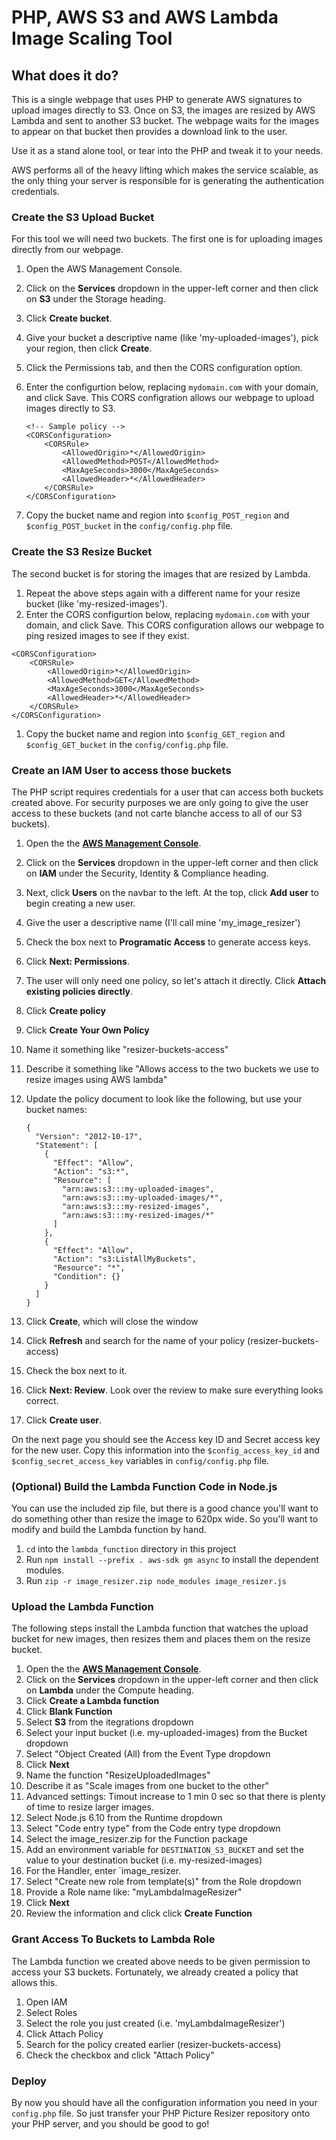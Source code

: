 # PHP, AWS S3 and AWS Lambda Image Scaling Tool

## What does it do?
This is a single webpage that uses PHP to generate AWS signatures to upload images directly to S3. Once on S3, the images are resized by AWS Lambda and sent to another S3 bucket. The webpage waits for the images to appear on that bucket then provides a download link to the user.

Use it as a stand alone tool, or tear into the PHP and tweak it to your needs.

AWS performs all of the heavy lifting which makes the service scalable, as the only thing your server is responsible for is generating the authentication credentials.

### Create the S3 Upload Bucket

For this tool we will need two buckets. The first one is for uploading images directly from our webpage. 

1. Open the AWS Management Console. 
1. Click on the **Services** dropdown in the upper-left corner and then click on **S3** under the Storage heading. 
1. Click **Create bucket**. 
1. Give your bucket a descriptive name (like 'my-uploaded-images'), pick your region, then click **Create**.
1. Click the Permissions tab, and then the CORS configuration option. 
1. Enter the configurtion below, replacing `mydomain.com` with your domain, and click Save. This CORS configration allows our webpage to upload images directly to S3.

    ```
    <!-- Sample policy -->
    <CORSConfiguration>
    	<CORSRule>
    		<AllowedOrigin>*</AllowedOrigin>
    		<AllowedMethod>POST</AllowedMethod>
    		<MaxAgeSeconds>3000</MaxAgeSeconds>
    		<AllowedHeader>*</AllowedHeader>
    	</CORSRule>
    </CORSConfiguration>
    ```

1. Copy the bucket name and region into `$config_POST_region` and `$config_POST_bucket` in the `config/config.php` file.

### Create the S3 Resize Bucket

The second bucket is for storing the images that are resized by Lambda.

1. Repeat the above steps again with a different name for your resize bucket (like 'my-resized-images').
1. Enter the CORS configurtion below, replacing `mydomain.com` with your domain, and click Save. This CORS configuration allows our webpage to ping resized images to see if they exist.

```
<CORSConfiguration>
	<CORSRule>
		<AllowedOrigin>*</AllowedOrigin>
		<AllowedMethod>GET</AllowedMethod>
		<MaxAgeSeconds>3000</MaxAgeSeconds>
		<AllowedHeader>*</AllowedHeader>
	</CORSRule>
</CORSConfiguration>
```

1. Copy the bucket name and region into `$config_GET_region` and `$config_GET_bucket` in the `config/config.php` file.

### Create an IAM User to access those buckets

The PHP script requires credentials for a user that can access both buckets created above. For security purposes we are only going to give the user access to these buckets (and not carte blanche access to all of our S3 buckets).

1. Open the the **[AWS Management Console](https://aws.amazon.com/console/)**. 
1. Click on the **Services** dropdown in the upper-left corner and then click on **IAM** under the Security, Identity & Compliance heading. 
1. Next, click **Users** on the navbar to the left. At the top, click **Add user** to begin creating a new user. 
1. Give the user a descriptive name (I'll call mine 'my_image_resizer')
1. Check the box next to **Programatic Access** to generate access keys.
1. Click **Next: Permissions**. 
1. The user will only need one policy, so let's attach it directly. Click **Attach existing policies directly**.
1. Click **Create policy**
1. Click **Create Your Own Policy**
1. Name it something like "resizer-buckets-access"
1. Describe it something like "Allows access to the two buckets we use to resize images using AWS lambda"
1. Update the policy document to look like the following, but use your bucket names:

    ```
    {
      "Version": "2012-10-17",
      "Statement": [
        {
          "Effect": "Allow",
          "Action": "s3:*",
          "Resource": [
            "arn:aws:s3:::my-uploaded-images",
            "arn:aws:s3:::my-uploaded-images/*",
            "arn:aws:s3:::my-resized-images",
            "arn:aws:s3:::my-resized-images/*"
          ]
        },
        {
          "Effect": "Allow",
          "Action": "s3:ListAllMyBuckets",
          "Resource": "*",
          "Condition": {}
        }
      ]
    }
    ```

1. Click **Create**, which will close the window
1. Click **Refresh** and search for the name of your policy (resizer-buckets-access)
1. Check the box next to it. 
1. Click **Next: Review**. Look over the review to make sure everything looks correct.
1. Click **Create user**. 

On the next page you should see the Access key ID and Secret access key for the new user. Copy this information into the `$config_access_key_id` and `$config_secret_access_key` variables in `config/config.php` file.

### (Optional) Build the Lambda Function Code in Node.js

You can use the included zip file, but there is a good chance you'll want to do something other than resize the image to 620px wide. So you'll want to modify and build the Lambda function by hand.

1. `cd` into the `lambda_function` directory in this project
1. Run `npm install --prefix . aws-sdk gm async` to install the dependent modules.
1. Run `zip -r image_resizer.zip node_modules image_resizer.js`

### Upload the Lambda Function

The following steps install the Lambda function that watches the upload bucket for new images, then resizes them and places them on the resize bucket.

1. Open the the **[AWS Management Console](https://aws.amazon.com/console/)**. 
1. Click on the **Services** dropdown in the upper-left corner and then click on **Lambda** under the Compute heading. 
1. Click **Create a Lambda function**
1. Click **Blank Function**
1. Select **S3** from the itegrations dropdown
1. Select your input bucket (i.e. my-uploaded-images) from the Bucket dropdown
1. Select "Object Created (All) from the Event Type dropdown
1. Click **Next**
1. Name the function "ResizeUploadedImages"
1. Describe it as "Scale images from one bucket to the other"
1. Advanced settings: Timout increase to 1 min 0 sec so that there is plenty of time to resize larger images.
1. Select Node.js 6.10 from the Runtime dropdown
1. Select "Code entry type" from the Code entry type dropdown
1. Select the image_resizer.zip for the Function package
1. Add an environment variable for `DESTINATION_S3_BUCKET` and set the value to your destination bucket (i.e. my-resized-images)
1. For the Handler, enter `image_resizer.
1. Select "Create new role from template(s)" from the Role dropdown
1. Provide a Role name like: "myLambdaImageResizer"
1. Click **Next**
1. Review the information and click click **Create Function**

### Grant Access To Buckets to Lambda Role

The Lambda function we created above needs to be given permission to access your S3 buckets. Fortunately, we already created a policy that allows this.

1. Open IAM
1. Select Roles
1. Select the role you just created (i.e. 'myLambdaImageResizer')
1. Click Attach Policy
1. Search for the policy created earlier (resizer-buckets-access)
1. Check the checkbox and click "Attach Policy"

### Deploy

By now you should have all the configuration information you need in your `config.php` file. So just transfer your PHP Picture Resizer repository onto your PHP server, and you should be good to go!

